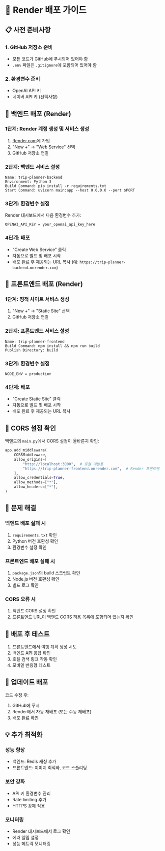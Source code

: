 # 🚀 Render 배포 가이드

## 📋 사전 준비사항

### 1. GitHub 저장소 준비
- 모든 코드가 GitHub에 푸시되어 있어야 함
- `.env` 파일은 `.gitignore`에 포함되어 있어야 함

### 2. 환경변수 준비
- OpenAI API 키
- 네이버 API 키 (선택사항)

## 🔧 백엔드 배포 (Render)

### 1단계: Render 계정 생성 및 서비스 생성
1. [Render.com](https://render.com)에 가입
2. "New +" → "Web Service" 선택
3. GitHub 저장소 연결

### 2단계: 백엔드 서비스 설정
```
Name: trip-planner-backend
Environment: Python 3
Build Command: pip install -r requirements.txt
Start Command: uvicorn main:app --host 0.0.0.0 --port $PORT
```

### 3단계: 환경변수 설정
Render 대시보드에서 다음 환경변수 추가:
```
OPENAI_API_KEY = your_openai_api_key_here
```

### 4단계: 배포
- "Create Web Service" 클릭
- 자동으로 빌드 및 배포 시작
- 배포 완료 후 제공되는 URL 복사 (예: `https://trip-planner-backend.onrender.com`)

## 🎨 프론트엔드 배포 (Render)

### 1단계: 정적 사이트 서비스 생성
1. "New +" → "Static Site" 선택
2. GitHub 저장소 연결

### 2단계: 프론트엔드 서비스 설정
```
Name: trip-planner-frontend
Build Command: npm install && npm run build
Publish Directory: build
```

### 3단계: 환경변수 설정
```
NODE_ENV = production
```

### 4단계: 배포
- "Create Static Site" 클릭
- 자동으로 빌드 및 배포 시작
- 배포 완료 후 제공되는 URL 복사

## 🔗 CORS 설정 확인

백엔드의 `main.py`에서 CORS 설정이 올바른지 확인:
```python
app.add_middleware(
    CORSMiddleware,
    allow_origins=[
        "http://localhost:3000",  # 로컬 개발용
        "https://trip-planner-frontend.onrender.com",  # Render 프론트엔드
    ],
    allow_credentials=True,
    allow_methods=["*"],
    allow_headers=["*"],
)
```

## 🚨 문제 해결

### 백엔드 배포 실패 시
1. `requirements.txt` 확인
2. Python 버전 호환성 확인
3. 환경변수 설정 확인

### 프론트엔드 배포 실패 시
1. `package.json`의 build 스크립트 확인
2. Node.js 버전 호환성 확인
3. 빌드 로그 확인

### CORS 오류 시
1. 백엔드 CORS 설정 확인
2. 프론트엔드 URL이 백엔드 CORS 허용 목록에 포함되어 있는지 확인

## 📱 배포 후 테스트

1. 프론트엔드에서 여행 계획 생성 시도
2. 백엔드 API 응답 확인
3. 호텔 검색 링크 작동 확인
4. 모바일 반응형 테스트

## 🔄 업데이트 배포

코드 수정 후:
1. GitHub에 푸시
2. Render에서 자동 재배포 (또는 수동 재배포)
3. 배포 완료 확인

## 💡 추가 최적화

### 성능 향상
- 백엔드: Redis 캐싱 추가
- 프론트엔드: 이미지 최적화, 코드 스플리팅

### 보안 강화
- API 키 환경변수 관리
- Rate limiting 추가
- HTTPS 강제 적용

### 모니터링
- Render 대시보드에서 로그 확인
- 에러 알림 설정
- 성능 메트릭 모니터링
